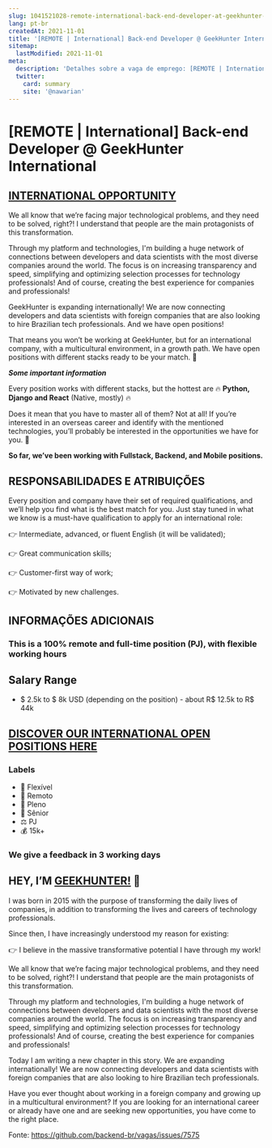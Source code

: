 ```yaml
---
slug: 1041521028-remote-international-back-end-developer-at-geekhunter-international
lang: pt-br
createdAt: 2021-11-01
title: '[REMOTE | International] Back-end Developer @ GeekHunter International - Vaga de Emprego'
sitemap:
  lastModified: 2021-11-01
meta:
  description: 'Detalhes sobre a vaga de emprego: [REMOTE | International] Back-end Developer @ GeekHunter International'
  twitter:
    card: summary
    site: '@nawarian'
---
```


# [REMOTE | International] Back-end Developer @ GeekHunter International

## [INTERNATIONAL OPPORTUNITY](https://bit.ly/GeekInternational) ##

We all know that we’re facing major technological problems, and they need to be solved, right?! I understand that people are the main protagonists of this transformation.
 
Through my platform and technologies, I'm building a huge network of connections between developers and data scientists with the most diverse companies around the world. The focus is on increasing transparency and speed, simplifying and optimizing selection processes for technology professionals! And of course, creating the best experience for companies and professionals!
 
GeekHunter is expanding internationally! We are now connecting developers and data scientists with foreign companies that are also looking to hire Brazilian tech professionals. And we have open positions!
 
That means you won’t be working at GeekHunter, but for an international company, with a multicultural environment, in a growth path. We have open positions with different stacks ready to be your match. 💜

**_Some important information_**

Every position works with different stacks, but the hottest are 🔥 **Python, Django and React** (Native, mostly) 🔥

Does it mean that you have to master all of them? Not at all! If you’re interested in an overseas career and identify with the mentioned technologies, you’ll probably be interested in the opportunities we have for you. 🤩

**So far, we’ve been working with Fullstack, Backend, and Mobile positions.**

## RESPONSABILIDADES E ATRIBUIÇÕES ##

Every position and company have their set of required qualifications, and we’ll help you find what is the best match for you. Just stay tuned in what we know is a must-have qualification to apply for an international role:
 
👉 Intermediate, advanced, or fluent English (it will be validated);
 
👉 Great communication skills;
 
👉 Customer-first way of work;
 
👉 Motivated by new challenges.

## INFORMAÇÕES ADICIONAIS ##

### This is a 100% remote and full-time position (PJ), with flexible working hours ###

## Salary Range

- $ 2.5k to $ 8k USD (depending on the position) - about R$ 12.5k to R$ 44k

## [DISCOVER OUR INTERNATIONAL OPEN POSITIONS HERE](https://bit.ly/GeekInternational) ##

### Labels

- 🏢 Flexível
- 🏢 Remoto
- 👨 Pleno
- 👴 Sênior
- ⚖️ PJ
- 💰 15k+

### We give a feedback in 3 working days 

## HEY, I’M [GEEKHUNTER!](https://www.geekhunter.com.br/sobre) 👋 ##

I was born in 2015 with the purpose of transforming the daily lives of companies, in addition to transforming the lives and careers of technology professionals.
 
Since then, I have increasingly understood my reason for existing:
 
👉 I believe in the massive transformative potential I have through my work!
 
We all know that we’re facing major technological problems, and they need to be solved, right?! I understand that people are the main protagonists of this transformation.
 
Through my platform and technologies, I'm building a huge network of connections between developers and data scientists with the most diverse companies around the world. The focus is on increasing transparency and speed, simplifying and optimizing selection processes for technology professionals! And of course, creating the best experience for companies and professionals!
 
Today I am writing a new chapter in this story. We are expanding internationally! We are now connecting developers and data scientists with foreign companies that are also looking to hire Brazilian tech professionals.
 
Have you ever thought about working in a foreign company and growing up in a multicultural environment? If you are looking for an international career or already have one and are seeking new opportunities, you have come to the right place.

Fonte: https://github.com/backend-br/vagas/issues/7575